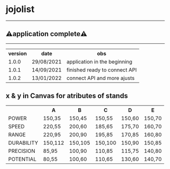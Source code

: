 # jojolist

<hr>
<h2>⚠️application complete⚠️</h2>

<hr>

<table>
  <tr>
    <th>version</th>
    <th>date</th>
    <th>obs</th>
  </tr>
  <tr>
    <td>1.0.0</td>
    <td>29/08/2021</td>
     <td>application in the beginning</td>
  </tr>
   <tr>
    <td>1.0.1</td>
    <td>14/09/2021</td>
     <td>finished ready to connect API</td>
  </tr>
     <tr>
    <td>1.0.2</td>
    <td>13/01/2022</td>
     <td>connect API and more ajusts</td>
  </tr>
</table>
<h2>x & y in Canvas for atributes of stands </h2>
<table>
  <tr>
    <th></th>
    <th>A</th>
    <th>B</th>
    <th>C</th>
    <th>D</th>
    <th>E</th>
  </tr>
  <tr>
    <td>POWER</td>
      <td>150,35</td>
       <td>150,45</td>
          <td>150,55</td>
             <td>150,60</td>
                <td>150,70</td>
  </tr>
  <tr>
<td>SPEED</td>
   <td>220,55</td>
      <td>200,60</td>
        <td>185,65</td>
         <td>175,70</td>
            <td>160,70</td>
  </tr>
  <tr>
  <td>RANGE</td>
     <td>220,95</td>
      <td>200,90</td>
       <td>195,85</td>
           <td>170,85</td>
              <td>160,80</td>


</tr>
  <tr>  
  <td>DURABILITY</td>
     <td>150,112</td>
      <td>150,105</td>
        <td>150,100</td>
          <td>150,90</td>
            <td>150,85</td>
   </tr>
  <tr>  
  <td>PRECISION</td>
    <td>85,95</td>
    <td>100,90</td>
       <td>110,85</td>
    <td>115,75</td>
    <td>140,80</td>
   </tr>
  <tr>
<td>POTENTIAL</td>
   <td>80,55</td>
    <td>100,60</td>
    <td>110,65</td>
    <td>130,60</td>
    <td>140,70</td>

  </tr>
</table>
